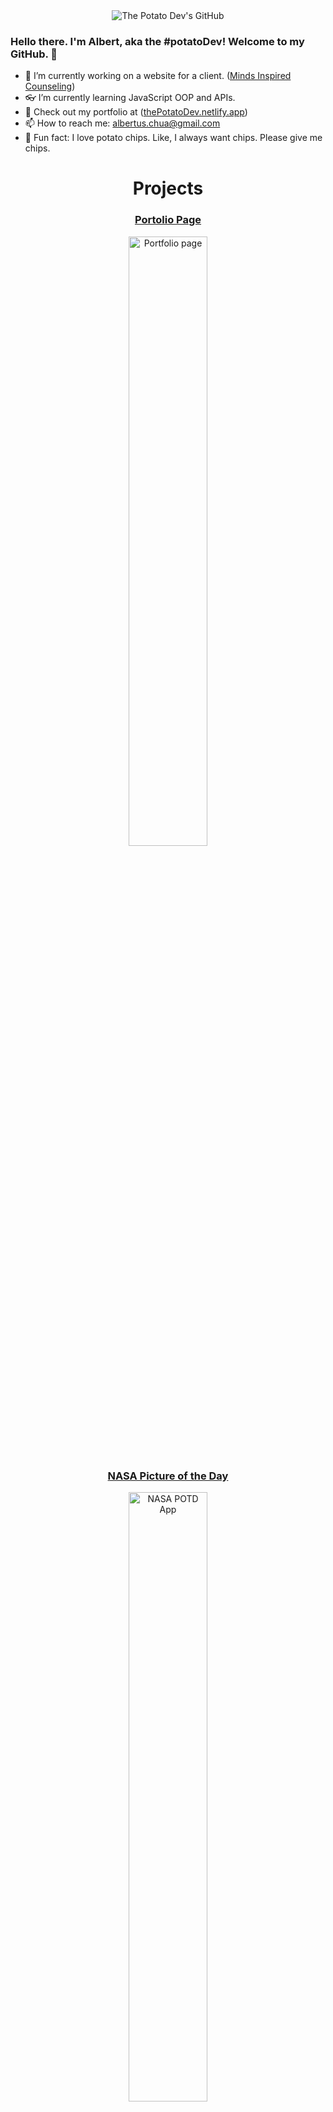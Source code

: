 <div align="center"><img src="https://i.imgur.com/ov6HlVc.png" alt="The Potato Dev's GitHub" align="center"></div>

### Hello there. I'm Albert, aka the #potatoDev! Welcome to my GitHub. 👋

<!--
**thePotatoDev-git/thePotatoDev-git** is a ✨ _special_ ✨ repository because its `README.md` (this file) appears on your GitHub profile.

Here are some ideas to get you started: -->

- 🔭 I’m currently working on a website for a client. ([Minds Inspired Counseling](https://github.com/thePotatoDev-git/freelance-client-sites/tree/master/Minds%20Inspired%20Counseling))
- 👓 I’m currently learning JavaScript OOP and APIs.
- 🤔 Check out my portfolio at ([thePotatoDev.netlify.app](https://thepotatodev.netlify.app/))
- 📫 How to reach me: albertus.chua@gmail.com
- 🥔 Fun fact: I love potato chips. Like, I always want chips. Please give me chips.

<h1 align="center">Projects</h1>
<h3 align="center"><a href="https://thepotatodev.netlify.app/">Portolio Page</a></h3>
<a target="_blank" href="https://thepotatodev.netlify.app/">
            <div align="center"><img src="https://i.imgur.com/nPG2eba.gif" width="50%" alt="Portfolio page"/></div>

<h3 align="center"><a href="https://thepotatodev-git.github.io/NASA-Pic-of-the-Day/">NASA Picture of the Day</a></h3>
<a target="_blank" href="https://thepotatodev-git.github.io/NASA-Pic-of-the-Day/">
            <div align="center"><img src="https://i.imgur.com/h7wvhAB.gif" width="50%" alt="NASA POTD App"/></div>
